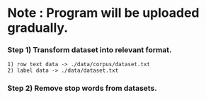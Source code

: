 # Note : Program will be uploaded gradually.

### Step 1) Transform dataset into relevant format. 
    1) row text data -> ./data/corpus/dataset.txt 
    2) label data -> ./data/dataset.txt

### Step 2) Remove stop words from datasets.
